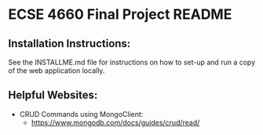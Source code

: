 # ECSE 4660 Final Project README

## Installation Instructions:
See the INSTALLME.md file for instructions on how to set-up and run a copy of the web application locally. 

## Helpful Websites:
 - CRUD Commands using MongoClient:
    * https://www.mongodb.com/docs/guides/crud/read/